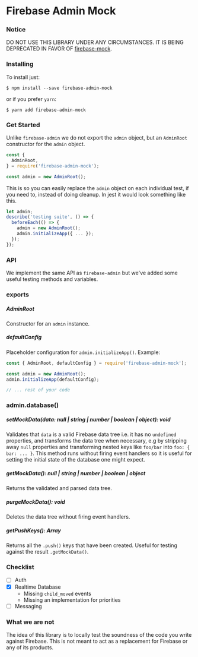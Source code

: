 # Firebase Admin Mock

### Notice

DO NOT USE THIS LIBRARY UNDER ANY CIRCUMSTANCES. IT IS BEING DEPRECATED IN FAVOR OF [firebase-mock](https://github.com/soumak77/firebase-mock).

### Installing

To install just:

```
$ npm install --save firebase-admin-mock
```

or if you prefer `yarn`:
```
$ yarn add firebase-admin-mock
```

### Get Started

Unlike `firebase-admin` we do not export the `admin` object, but an `AdminRoot` constructor for the `admin` object.

```javascript
const {
  AdminRoot,
} = require('firebase-admin-mock');

const admin = new AdminRoot();
```

This is so you can easily replace the `admin` object on each individual test, if you need to, instead of doing cleanup. In jest it would look something like this.

```javascript
let admin;
describe('testing suite', () => {
  beforeEach(() => {
    admin = new AdminRoot();
    admin.initializeApp({ ... });
  });
});
```

### API

We implement the same API as `firebase-admin` but we've added some useful testing methods and variables.

### exports

##### AdminRoot

Constructor for an `admin` instance.

##### defaultConfig

Placeholder configuration for `admin.initializeApp()`. Example:

```javascript
const { AdminRoot, defaultConfig } = require('firebase-admin-mock');

const admin = new AdminRoot();
admin.initializeApp(defaultConfig);

// ... rest of your code
```

### admin.database()

##### setMockData(data: null | string | number | boolean | object): void
Validates that `data` is a valid Firebase data tree i.e. it has no `undefined` properties, and transforms the data tree when necessary, e.g by stripping away `null` properties and transforming nested keys like `foo/bar` into `foo: { bar: ... }`. This method runs without firing event handlers so it is useful for setting the initial state of the database one might expect.

##### getMockData(): null | string | number | boolean | object
Returns the validated and parsed data tree.

##### purgeMockData(): void
Deletes the data tree without firing event handlers.

##### getPushKeys(): Array<string>
Returns all the `.push()` keys that have been created. Useful for testing against the result `.getMockData()`.

### Checklist
- [ ] Auth
- [x] Realtime Database
  - Missing `child_moved` events
  - Missing an implementation for priorities
- [ ] Messaging

### What we are not

The idea of this library is to locally test the soundness of the code you write against Firebase. This is not meant to act as a replacement for Firebase or any of its products.

